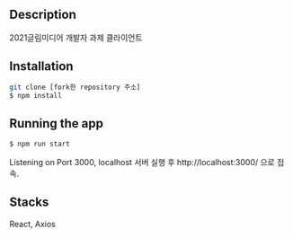 ## Description

2021글림미디어 개발자 과제 클라이언트

## Installation

```bash
git clone [fork한 repository 주소]
$ npm install
```

## Running the app

```bash
$ npm run start
```
Listening on Port 3000, localhost
서버 실행 후 http://localhost:3000/ 으로 접속.

## Stacks

React, Axios

